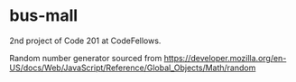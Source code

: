 # bus-mall
2nd project of Code 201 at CodeFellows.

Random number generator sourced from https://developer.mozilla.org/en-US/docs/Web/JavaScript/Reference/Global_Objects/Math/random